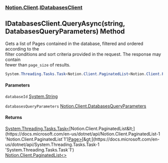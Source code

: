 ### [Notion.Client](Notion.Client.md 'Notion.Client').[IDatabasesClient](Notion.Client.IDatabasesClient.md 'Notion.Client.IDatabasesClient')

## IDatabasesClient.QueryAsync(string, DatabasesQueryParameters) Method

Gets a list of Pages contained in the database, filtered and ordered according to the  
filter conditions and sort criteria provided in the request. The response may contain  
fewer than `page_size` of results.

```csharp
System.Threading.Tasks.Task<Notion.Client.PaginatedList<Notion.Client.Page>> QueryAsync(string databaseId, Notion.Client.DatabasesQueryParameters databasesQueryParameters);
```
#### Parameters

<a name='Notion.Client.IDatabasesClient.QueryAsync(string,Notion.Client.DatabasesQueryParameters).databaseId'></a>

`databaseId` [System.String](https://docs.microsoft.com/en-us/dotnet/api/System.String 'System.String')

<a name='Notion.Client.IDatabasesClient.QueryAsync(string,Notion.Client.DatabasesQueryParameters).databasesQueryParameters'></a>

`databasesQueryParameters` [Notion.Client.DatabasesQueryParameters](https://docs.microsoft.com/en-us/dotnet/api/Notion.Client.DatabasesQueryParameters 'Notion.Client.DatabasesQueryParameters')

#### Returns
[System.Threading.Tasks.Task&lt;](https://docs.microsoft.com/en-us/dotnet/api/System.Threading.Tasks.Task-1 'System.Threading.Tasks.Task`1')[Notion.Client.PaginatedList&lt;](https://docs.microsoft.com/en-us/dotnet/api/Notion.Client.PaginatedList-1 'Notion.Client.PaginatedList`1')[Page](Notion.Client.Page.md 'Notion.Client.Page')[&gt;](https://docs.microsoft.com/en-us/dotnet/api/Notion.Client.PaginatedList-1 'Notion.Client.PaginatedList`1')[&gt;](https://docs.microsoft.com/en-us/dotnet/api/System.Threading.Tasks.Task-1 'System.Threading.Tasks.Task`1')  
[Notion.Client.PaginatedList&lt;&gt;](https://docs.microsoft.com/en-us/dotnet/api/Notion.Client.PaginatedList-1 'Notion.Client.PaginatedList`1')